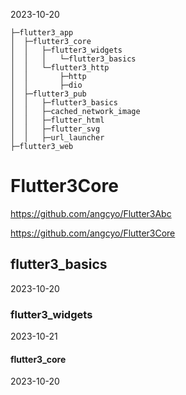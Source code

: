 2023-10-20

```
├─flutter3_app
│  ├─flutter3_core
│  │   ├─flutter3_widgets
│  │   │   └─flutter3_basics  
│  │   └─flutter3_http
│  │       ├─http
│  │       ├─dio
│  ├─flutter3_pub
│  │   ├─flutter3_basics
│  │   ├─cached_network_image
│  │   ├─flutter_html
│  │   ├─flutter_svg
│  │   ├─url_launcher
├─flutter3_web
```

# Flutter3Core

https://github.com/angcyo/Flutter3Abc

https://github.com/angcyo/Flutter3Core

## flutter3_basics

2023-10-20

### flutter3_widgets

2023-10-21

#### flutter3_core

2023-10-20